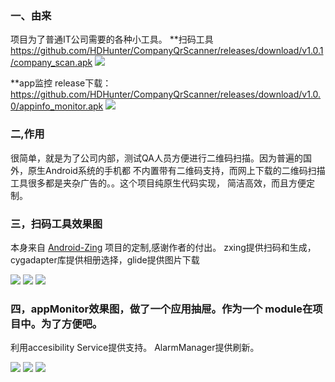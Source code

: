 ### 一、由来

项目为了普通IT公司需要的各种小工具。
**扫码工具
https://github.com/HDHunter/CompanyQrScanner/releases/download/v1.0.1/company_scan.apk
<img src="./captures/QQ20200116-141252.png">

**app监控
release下载：
https://github.com/HDHunter/CompanyQrScanner/releases/download/v1.0.0/appinfo_monitor.apk
<img src="./captures/QQ20200116-134305.png">


### 二,作用
 
很简单，就是为了公司内部，测试QA人员方便进行二维码扫描。因为普遍的国外，原生Android系统的手机都
不内置带有二维码支持，而网上下载的二维码扫描工具很多都是夹杂广告的。。这个项目纯原生代码实现，
简洁高效，而且方便定制。

### 三，扫码工具效果图
本身来自 [Android-Zing](https://github.com/mylhyl/Android-Zxing) 项目的定制,感谢作者的付出。
zxing提供扫码和生成，cygadapter库提供相册选择，glide提供图片下载

<img src="./captures/Scanner0.png">
<img src="./captures/Scanner1.png">
<img src="./captures/Scanner2.png">


### 四，appMonitor效果图，做了一个应用抽屉。作为一个 module在项目中。为了方便吧。
利用accesibility Service提供支持。
AlarmManager提供刷新。

<img src="./captures/appinfosDesl.png">
<img src="./captures/appinfo2.png">
<img src="./captures/appinfo3.png">
